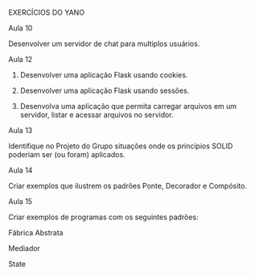 EXERCÍCIOS DO YANO

Aula 10

Desenvolver um servidor de chat para multiplos usuários.

Aula 12

1) Desenvolver uma aplicação Flask usando cookies.

2) Desenvolver uma aplicação Flask usando sessões.

3) Desenvolva uma aplicação que permita carregar
arquivos em um servidor, listar e acessar arquivos no
servidor.

Aula 13

Identifique no Projeto do Grupo situações onde os
princípios SOLID poderiam ser (ou foram) aplicados.

Aula 14

Criar exemplos que ilustrem os padrões Ponte, Decorador
e Compósito.

Aula 15

Criar exemplos de programas com os seguintes padrões:

Fábrica Abstrata

Mediador

State